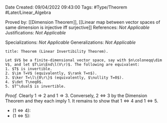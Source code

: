 <div class="topSpace"></div>

Date Created: 09/04/2022 09:43:00
Tags: #Type/Theorem #Later/Linear_Algebra

Proved by: [[Dimension Theorem]], [[Linear map between vector spaces of same dimension is injective iff surjective]]
References: _Not Applicable_
Justifications: _Not Applicable_

Specializations: _Not Applicable_
Generalizations: _Not Applicable_

``` ad-Theorem
title: Theorem (Linear Invertibility Theorem).

Let $V$ be a finite-dimensional vector space, say with $n\coloneqq\dim V$, and let $T\in\End\l(V\r)$. The following are equivalent:
1. $T$ is invertible.
2. $\im T=V$ (equivalently, $\rank T=n$).
3. $\ker T=\l\{0\r\}$ (equivalently, $\nullity T=0$).
4. $\det T\neq0$.
5. $T^\dual$ is invertible.

```

<i>Proof.</i> Clearly $1\Rightarrow2$ and $1\Rightarrow3$. Conversely, $2\Leftrightarrow3$ by the Dimension Theorem and they each imply $1$. It remains to show that $1\Leftrightarrow4$ and $1\Leftrightarrow5$.
* ($1\Leftrightarrow4$): 
* ($1\Leftrightarrow5$): 
